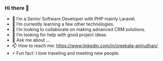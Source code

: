 ### Hi there 👋

- 🔭 I’m a Senior Software Developer with PHP mainly Laravel.
- 🌱 I’m currently learning a few other technologies.
- 👯 I’m looking to collaborate on making advanced CRM solutions.
- 🤔 I’m looking for help with good project ideas
- 💬 Ask me about ...
- 📫 How to reach me: https://www.linkedin.com/in/sreekala-anirudhan/
-  ⚡ Fun fact: I love traveling and meeting new people.

<!-- - 😄 Pronouns: ... --!>

